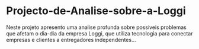 # Projecto-de-Analise-sobre-a-Loggi
Neste projeto apresento uma analise profunda sobre possiveis problemas que afetam o dia-dia da empresa Loggi, que utiliza tecnologia para conectar empresas e clientes a entregadores independentes...
